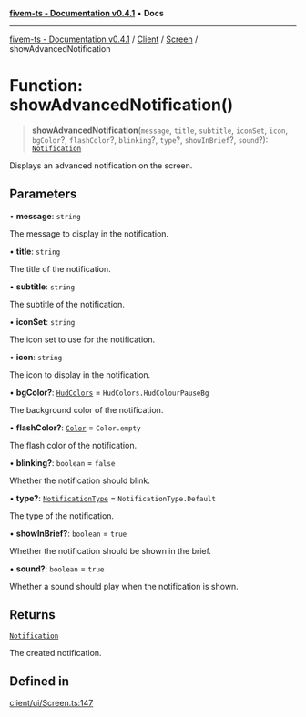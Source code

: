 [**fivem-ts - Documentation v0.4.1**](../../../../../README.md) • **Docs**

***

[fivem-ts - Documentation v0.4.1](../../../../../README.md) / [Client](../../../README.md) / [Screen](../README.md) / showAdvancedNotification

# Function: showAdvancedNotification()

> **showAdvancedNotification**(`message`, `title`, `subtitle`, `iconSet`, `icon`, `bgColor`?, `flashColor`?, `blinking`?, `type`?, `showInBrief`?, `sound`?): [`Notification`](../../../classes/Notification.md)

Displays an advanced notification on the screen.

## Parameters

• **message**: `string`

The message to display in the notification.

• **title**: `string`

The title of the notification.

• **subtitle**: `string`

The subtitle of the notification.

• **iconSet**: `string`

The icon set to use for the notification.

• **icon**: `string`

The icon to display in the notification.

• **bgColor?**: [`HudColors`](../../../enumerations/HudColors.md) = `HudColors.HudColourPauseBg`

The background color of the notification.

• **flashColor?**: [`Color`](../../../classes/Color.md) = `Color.empty`

The flash color of the notification.

• **blinking?**: `boolean` = `false`

Whether the notification should blink.

• **type?**: [`NotificationType`](../../../enumerations/NotificationType.md) = `NotificationType.Default`

The type of the notification.

• **showInBrief?**: `boolean` = `true`

Whether the notification should be shown in the brief.

• **sound?**: `boolean` = `true`

Whether a sound should play when the notification is shown.

## Returns

[`Notification`](../../../classes/Notification.md)

The created notification.

## Defined in

[client/ui/Screen.ts:147](https://github.com/Purpose-Dev/fivem-ts/blob/main/src/client/ui/Screen.ts#L147)
